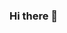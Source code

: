 ### Hi there 👋

<!--
**tomsh5/tomsh5** is a ✨ _special_ ✨ repository because its `README.md` (this file) appears on your GitHub profile.
I'm Tom
Here are some ideas to get you started:

About Me




Tech Stack

<a href="url"><img src="http://url.to/image.png" align="left" height="48" width="48" ></a>


- 🔭 I’m currently working on ...
- 🌱 I’m currently learning ...
- 👯 I’m looking to collaborate on ...
- 🤔 I’m looking for help with ...
- 💬 Ask me about ...
- 📫 How to reach me: ...
- 😄 Pronouns: ...
- ⚡ Fun fact: ...
-->
